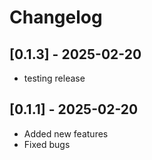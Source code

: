 # Changelog


## [0.1.3] - 2025-02-20
- testing release

## [0.1.1] - 2025-02-20
- Added new features
- Fixed bugs


